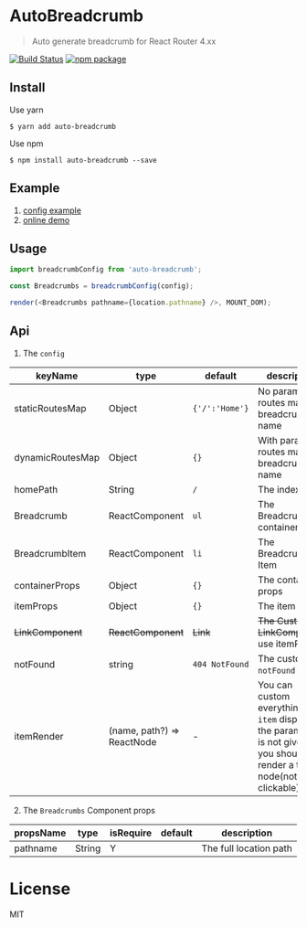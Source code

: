 # AutoBreadcrumb
> Auto generate breadcrumb for React Router 4.xx  

[![Build Status](https://travis-ci.org/likun7981/auto-breadcrumb.svg?branch=master)](https://travis-ci.org/likun7981/auto-breadcrumb)
[![npm package](https://img.shields.io/npm/v/auto-breadcrumb.svg)](https://www.npmjs.com/package/auto-breadcrumb)

## Install  

Use yarn
```
$ yarn add auto-breadcrumb
```
  
Use npm
```
$ npm install auto-breadcrumb --save
```
## Example
1. [config example](https://github.com/likun7981/auto-breadcrumb/blob/gh-pages/demo/RecursivePaths.js#L6-L20)
2. [online demo](https://likun7981.github.io/auto-breadcrumb/)

## Usage
```javascript
import breadcrumbConfig from 'auto-breadcrumb';

const Breadcrumbs = breadcrumbConfig(config);

render(<Breadcrumbs pathname={location.pathname} />, MOUNT_DOM);
```
## Api
1. The `config`

keyName | type | default | description
--------|------|---------|-----------
staticRoutesMap | Object | `{'/':'Home'}` | No params routes map to breadcrumb name
dynamicRoutesMap | Object | `{}` | With params routes map to breadcrumb name
homePath | String | `/` | The index path
Breadcrumb | ReactComponent | `ul` | The Breadcrumb container
BreadcrumbItem | ReactComponent | `li` | The Breadcrumb Item 
containerProps | Object | `{}` | The container props
itemProps | Object | `{}` | The item props
~~LinkComponent~~ | ~~ReactComponent~~ | ~~Link~~ | ~~The Custom LinkComponent~~ use itemRender
notFound | string | `404 NotFound` | The custom `notFound` name
itemRender | (name, path?) => ReactNode | - | You can custom everything for `item` display, if the param `path` is not given, you should render a text node(not clickable) 
  
2. The `Breadcrumbs` Component props

propsName | type | isRequire | default | description
----------|------|-----------|---------|------------
 pathname | String | Y |  | The full location path  
 
# License 
MIT
